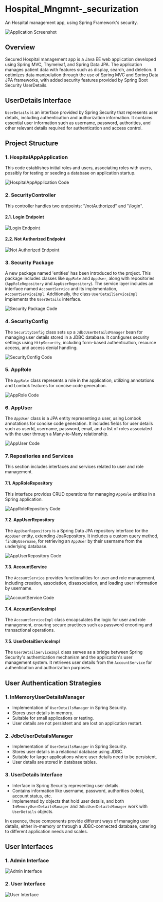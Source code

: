 # Hospital_Mngmnt-_securization
An Hospital management app, using Spring Framework's security.

<!-- Add an actual screenshot of your application here -->
![Application Screenshot](<image_url>)

## Overview

Secured Hospital management app is a Java EE web application developed using Spring MVC, Thymeleaf, and Spring Data JPA. The application manages patient data with features such as display, search, and deletion. It optimizes data manipulation through the use of Spring MVC and Spring Data JPA frameworks, with added security features provided by Spring Boot Security UserDetails.

## UserDetails Interface

`UserDetails` is an interface provided by Spring Security that represents user details, including authentication and authorization information. It contains essential user information such as username, password, authorities, and other relevant details required for authentication and access control.

## Project Structure

### 1. HospitalAppApplication

This code establishes initial roles and users, associating roles with users, possibly for testing or seeding a database on application startup.

<!-- Add an actual screenshot of HospitalAppApplication code here -->
![HospitalAppApplication Code](<image_url>)

### 2. SecurityController

This controller handles two endpoints: "/notAuthorized" and "/login".

#### 2.1. Login Endpoint

<!-- Add an actual screenshot of the login endpoint here -->
![Login Endpoint](<image_url>)

#### 2.2. Not Authorized Endpoint

<!-- Add an actual screenshot of the notAuthorized endpoint here -->
![Not Authorized Endpoint](<image_url>)

### 3. Security Package

A new package named 'entities' has been introduced to the project. This package includes classes like `AppRole` and `AppUser`, along with repositories (`AppRoleRepository` and `AppUserRepository`). The service layer includes an interface named `AccountService` and its implementation, `AccountServiceImpl`. Additionally, the class `UserDetailServiceImpl` implements the `UserDetails` interface.

<!-- Add an actual screenshot of the Security Package code here -->
![Security Package Code](<image_url>)

### 4. SecurityConfig

The `SecurityConfig` class sets up a `JdbcUserDetailsManager` bean for managing user details stored in a JDBC database. It configures security settings using `HttpSecurity`, including form-based authentication, resource access, and access denial handling.

<!-- Add an actual screenshot of the SecurityConfig code here -->
![SecurityConfig Code](<image_url>)

### 5. AppRole

The `AppRole` class represents a role in the application, utilizing annotations and Lombok features for concise code generation.

<!-- Add an actual screenshot of the AppRole code here -->
![AppRole Code](<image_url>)

### 6. AppUser

The `AppUser` class is a JPA entity representing a user, using Lombok annotations for concise code generation. It includes fields for user details such as userId, username, password, email, and a list of roles associated with the user through a Many-to-Many relationship.

<!-- Add an actual screenshot of the AppUser code here -->
![AppUser Code](<image_url>)

### 7. Repositories and Services

This section includes interfaces and services related to user and role management.

#### 7.1. AppRoleRepository

This interface provides CRUD operations for managing `AppRole` entities in a Spring application.

<!-- Add an actual screenshot of the AppRoleRepository code here -->
![AppRoleRepository Code](<image_url>)

#### 7.2. AppUserRepository

The `AppUserRepository` is a Spring Data JPA repository interface for the `AppUser` entity, extending JpaRepository. It includes a custom query method, `findByUsername`, for retrieving an `AppUser` by their username from the underlying database.

<!-- Add an actual screenshot of the AppUserRepository code here -->
![AppUserRepository Code](<image_url>)

#### 7.3. AccountService

The `AccountService` provides functionalities for user and role management, including creation, association, disassociation, and loading user information by username.

<!-- Add an actual screenshot of the AccountService code here -->
![AccountService Code](<image_url>)

#### 7.4. AccountServiceImpl

The `AccountServiceImpl` class encapsulates the logic for user and role management, ensuring secure practices such as password encoding and transactional operations.

#### 7.5. UserDetailServiceImpl

The `UserDetailServiceImpl` class serves as a bridge between Spring Security's authentication mechanism and the application's user management system. It retrieves user details from the `AccountService` for authentication and authorization purposes.

## User Authentication Strategies

### 1. InMemoryUserDetailsManager

- Implementation of `UserDetailsManager` in Spring Security.
- Stores user details in memory.
- Suitable for small applications or testing.
- User details are not persistent and are lost on application restart.

### 2. JdbcUserDetailsManager

- Implementation of `UserDetailsManager` in Spring Security.
- Stores user details in a relational database using JDBC.
- Suitable for larger applications where user details need to be persistent.
- User details are stored in database tables.

### 3. UserDetails Interface

- Interface in Spring Security representing user details.
- Contains information like username, password, authorities (roles), account status, etc.
- Implemented by objects that hold user details, and both `InMemoryUserDetailsManager` and `JdbcUserDetailsManager` work with `UserDetails` objects.

In essence, these components provide different ways of managing user details, either in-memory or through a JDBC-connected database, catering to different application needs and scales.

## User Interfaces

### 1. Admin Interface

<!-- Add an actual screenshot of the admin interface here -->
![Admin Interface](<image_url>)

### 2. User Interface

<!-- Add an actual screenshot of the user interface here -->
![User Interface](<image_url>)
